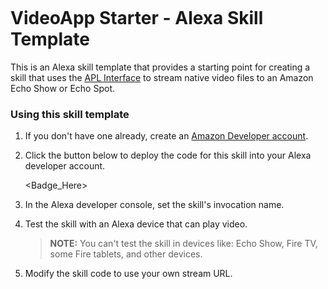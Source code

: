 ![]()

# VideoApp Starter - Alexa Skill Template

This is an Alexa skill template that provides a starting point for creating a skill that uses the [APL Interface](https://developer.amazon.com/en-US/docs/alexa/alexa-presentation-language/apl-video.html) to stream native video files to an Amazon Echo Show or Echo Spot. 

### Using this skill template

1. If you don't have one already, create an [Amazon Developer account](https://developer.amazon.com/).

2. Click the button below to deploy the code for this skill into your Alexa developer account.

   <Badge_Here>

3. In the Alexa developer console, set the skill's invocation name.

4. Test the skill with an Alexa device that can play video.

   > **NOTE:** You can't test the skill in devices like: Echo Show, Fire TV, some Fire tablets, and other devices.

5. Modify the skill code to use your own stream URL.
